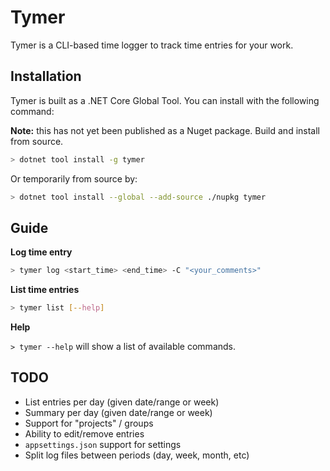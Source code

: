 # Tymer

Tymer is a CLI-based time logger to track time entries for your work.

## Installation

Tymer is built as a .NET Core Global Tool. You can install with the following
command:

**Note:** this has not yet been published as a Nuget package. Build and install from source.

```bash
> dotnet tool install -g tymer
```

Or temporarily from source by:

```bash
> dotnet tool install --global --add-source ./nupkg tymer
```

## Guide

**Log time entry**

```bash
> tymer log <start_time> <end_time> -C "<your_comments>"
```

**List time entries**

```bash
> tymer list [--help]
```

**Help**

`> tymer --help` will show a list of available commands.


## TODO
- List entries per day (given date/range or week)
- Summary per day (given date/range or week)
- Support for "projects" / groups
- Ability to edit/remove entries
- `appsettings.json` support for settings
- Split log files between periods (day, week, month, etc)
